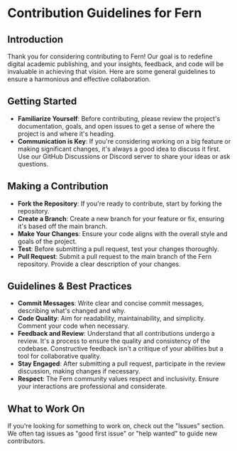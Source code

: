 # Contribution Guidelines for Fern

## Introduction

Thank you for considering contributing to Fern! Our goal is to redefine digital academic publishing, and your insights, feedback, and code will be invaluable in achieving that vision. Here are some general guidelines to ensure a harmonious and effective collaboration.

## Getting Started

- **Familiarize Yourself**: Before contributing, please review the project's documentation, goals, and open issues to get a sense of where the project is and where it's heading.
- **Communication is Key**: If you're considering working on a big feature or making significant changes, it's always a good idea to discuss it first. Use our GitHub Discussions or Discord server to share your ideas or ask questions.

## Making a Contribution

- **Fork the Repository**: If you're ready to contribute, start by forking the repository.
- **Create a Branch**: Create a new branch for your feature or fix, ensuring it's based off the main branch.
- **Make Your Changes**: Ensure your code aligns with the overall style and goals of the project.
- **Test**: Before submitting a pull request, test your changes thoroughly.
- **Pull Request**: Submit a pull request to the main branch of the Fern repository. Provide a clear description of your changes.

## Guidelines & Best Practices

- **Commit Messages**: Write clear and concise commit messages, describing what's changed and why.
- **Code Quality**: Aim for readability, maintainability, and simplicity. Comment your code when necessary.
- **Feedback and Review**: Understand that all contributions undergo a review. It's a process to ensure the quality and consistency of the codebase. Constructive feedback isn't a critique of your abilities but a tool for collaborative quality.
- **Stay Engaged**: After submitting a pull request, participate in the review discussion, making changes if necessary.
- **Respect**: The Fern community values respect and inclusivity. Ensure your interactions are professional and considerate.

## What to Work On

If you're looking for something to work on, check out the "Issues" section. We often tag issues as "good first issue" or "help wanted" to guide new contributors.